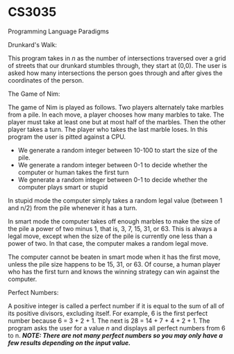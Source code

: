 # CS3035
Programming Language Paradigms

Drunkard's Walk:

This program takes in *n* as the number of intersections traversed over a grid of streets that our drunkard stumbles through, they start at (0,0). The user is asked how many intersections the person goes through and after gives the coordinates of the person.


The Game of Nim:

The game of Nim is played as follows.  Two players alternately take marbles from a pile. In each move, a player chooses how many marbles to take. The player must take at least one but at most half of the marbles. Then the other player takes a turn. The player who takes the last marble loses. In this program the user is pitted against a CPU.

- We generate a random integer between 10-100 to start the size of the pile.
- We generate a random integer between 0-1 to decide whether the computer or human takes the first turn
- We generate a random integer between 0-1 to decide whether the computer plays smart or stupid

In stupid mode the computer simply takes a random legal value (between 1 and n/2) from the pile whenever it has a turn.

In smart mode the computer takes off enough marbles to make the size of the pile a power of two minus 1, that is, 3, 7, 15, 31, or 63. This is always a legal move, except when the size of the pile is currently one less than a power of two. In that case, the computer makes a random legal move.

The computer cannot be beaten in smart mode when it has the first move, unless the pile size happens to be 15, 31, or 63. Of course, a human player who has the first turn and knows the winning strategy can win against the computer.


Perfect Numbers:

A positive integer is called a perfect number if it is equal to the sum of all of its positive divisors, excluding itself. For example, 6 is the first perfect number because 6 = 3 + 2 + 1. The next is 28 = 14 + 7 + 4 + 2 + 1.  The program asks the user for a value *n* and displays all perfect numbers from 6 to n.  ***NOTE: There are not many perfect numbers so you may only have a few results depending on the input value.***
